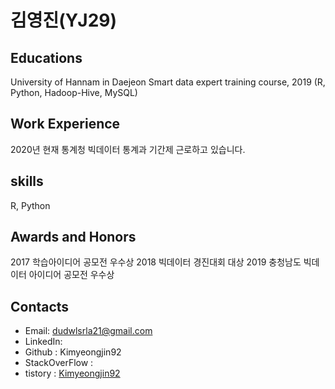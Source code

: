 # 김영진(YJ29)

## Educations</n>
University of Hannam in Daejeon
Smart data expert training course, 2019
(R, Python, Hadoop-Hive, MySQL)

## Work Experience
2020년 현재 통계청 빅데이터 통계과 기간제 근로하고 있습니다.

## skills
R, Python

## Awards and Honors
2017 학습아이디어 공모전 우수상
2018 빅데이터 경진대회 대상
2019 충청남도 빅데이터 아이디어 공모전 우수상

## Contacts
- Email: dudwlsrla21@gmail.com
- LinkedIn: 
- Github : Kimyeongjin92
- StackOverFlow :
- tistory : <a href="https://boksl-boksl.tistory.com/">Kimyeongjin92</a>
